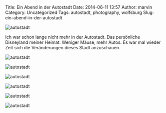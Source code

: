 Title: Ein Abend in der Autostadt
Date: 2014-06-11 13:57
Author: marvin
Category: Uncategorized
Tags: autostadt, photography, wolfsburg
Slug: ein-abend-in-der-autostadt

![autostadt]({filename}/images/14393478671_dc562d920b_b.jpg)

Ich war schon lange nicht mehr in der Autostadt. Das persönliche
Disneyland meiner Heimat. Weniger Mäuse, mehr Autos. Es war mal wieder
Zeit sich die Veränderungen dieses Stadt anzuschauen.

![autostadt]({filename}/images/14395471882_b6089149fe_b.jpg)

![autostadt]({filename}/images/14210187559_327233e137_b.jpg)

![autostadt]({filename}/images/14210248890_021823cf66_b.jpg)

![autostadt]({filename}/images/14393390681_2506a5c451_b.jpg)

![autostadt]({filename}/images/14395669664_18ee002016_b.jpg)

![autostadt]({filename}/images/14210102789_0750779ff1_b.jpg)

